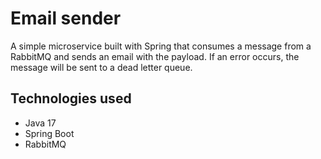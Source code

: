 # Email sender

A simple microservice built with Spring that consumes a message from a RabbitMQ and sends an email with the payload. If an error occurs, the message will be sent to a dead letter queue.

## Technologies used

 - Java 17
 - Spring Boot
 - RabbitMQ



